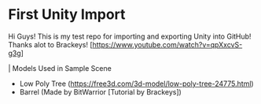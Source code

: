 # First Unity Import
Hi Guys! This is my test repo for importing and exporting Unity into GitHub! Thanks alot to Brackeys! [https://www.youtube.com/watch?v=qpXxcvS-g3g]

| Models Used in Sample Scene
   - Low Poly Tree (https://free3d.com/3d-model/low-poly-tree-24775.html)
   - Barrel (Made by BitWarrior [Tutorial by Brackeys])
